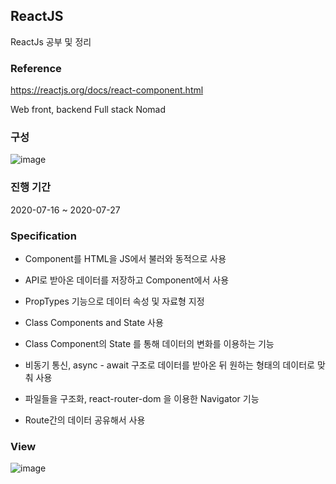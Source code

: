 ## ReactJS

ReactJs 공부 및 정리

### Reference
https://reactjs.org/docs/react-component.html  

Web front, backend Full stack Nomad 

### 구성

![image](https://user-images.githubusercontent.com/44837403/181672790-e2f1011a-20a9-43b9-8bda-d85cf5cb7acd.png)

### 진행 기간
2020-07-16 ~ 2020-07-27

### Specification

- Component를 HTML을 JS에서 불러와 동적으로 사용

- API로 받아온 데이터를 저장하고 Component에서 사용

- PropTypes 기능으로 데이터 속성 및 자료형 지정

- Class Components and State 사용

- Class Component의 State 를 통해 데이터의 변화를 이용하는 기능


- 비동기 통신, async - await 구조로 데이터를 받아온 뒤 원하는 형태의 데이터로 맞춰 사용

- 파일들을 구조화, react-router-dom 을 이용한 Navigator 기능

- Route간의 데이터 공유해서 사용


### View

![image](https://user-images.githubusercontent.com/44837403/181673004-c975b511-a7c2-4938-8a40-a13cd2590f50.png)







